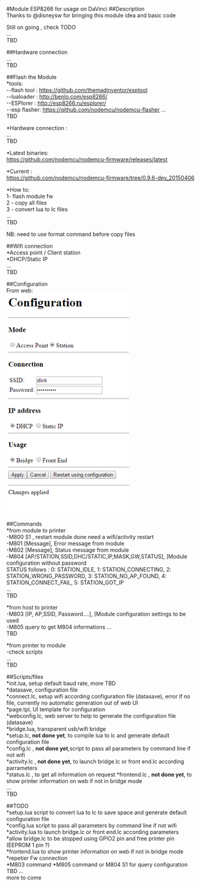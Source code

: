 #Module ESP8266 for usage on DaVinci
##Description      
Thanks to @disneysw for bringing this module idea and basic code    

Still on going , check TODO    
...   
TBD   

##Hardware connection     
...    
TBD      

##Flash the Module    
*tools:    
     --flash tool : https://github.com/themadinventor/esptool   
     --lualoader : http://benlo.com/esp8266/    
     --ESPlorer : http://esp8266.ru/esplorer/    
     --esp flasher: https://github.com/nodemcu/nodemcu-flasher 
...   
TBD   
    
*Hardware connection :    
...    
TBD    

*Latest binaries:     
https://github.com/nodemcu/nodemcu-firmware/releases/latest    
    
*Current :    
https://github.com/nodemcu/nodemcu-firmware/tree/0.9.6-dev_20150406    
    
*How to:    
1- flash module fw   
2 - copy all files    
3 - convert lua to lc files    
...    
TBD    
    
NB: need to use format command before copy files    

##Wifi connection    
*Access point / Client station    
*DHCP/Static IP    
...    
TBD
    
##Configuration   
From web:   
<IMG SRC=Capture.PNG>    
    
##Commands    
*from module to printer    
    -M800 S1 , restart module done need a wifi/activity restart     
    -M801 [Message], Error message from module    
    -M802 [Message], Status message from module       
    -M804 [AP/STATION,SSID,DHC/STATIC,IP,MASK,GW,STATUS], ]Module configuration without password    
          STATUS follows : 0: STATION_IDLE, 1: STATION_CONNECTING, 2: STATION_WRONG_PASSWORD, 3: STATION_NO_AP_FOUND, 4: STATION_CONNECT_FAIL, 5: STATION_GOT_IP   
    ...    
    TBD    
        
*from host to printer    
    -M803 [IP, AP,SSID, Password....], ]Module configuration settings to be used  
    -M805 query to get M804 informations
    ...    
    TBD        
        
*from printer to module    
    -check scripts    
    ...    
    TBD    
    
##Scripts/files    
*init.lua, setup default baud rate, more TBD    
*datasave, configuration file    
*connect.lc, setup wifi according  configuration file (datasave), error if no file, currently no automatic generation out of web UI    
*page.tpl, UI template for configuration     
*webconfig.lc, web server to help to generate the  configuration file (datasave)     
*bridge.lua, transparent usb/wifi bridge    
*setup.lc, __not done yet__, to compile lua to lc and generate default configuration file    
*config.lc , __not done yet__,script to pass all parameters by command line if not wifi    
*activity.lc , __not done yet__, to launch bridge.lc or front end.lc according parrameters    
*status.lc , to get all information on request
*frontend.lc  , __not done yet__, to show printer information on web if not in bridge mode    
...    
TBD    

##TODO    
*setup.lua script to convert lua to lc to save space and generate default configuration file    
*config.lua script to pass all parameters by command line if not wifi   
*activity.lua to launch bridge.lc or front end.lc according parameters   
*allow bridge.lc to be stopped using GPIO2 pin and  free printer pin (EEPROM 1 pin ?)    
*frontend.lua to show printer information on web if not in bridge mode    
*repetier Fw connection   
*M803 command
*M805 command or M804 S1 for query configuration TBD
...   
more to come   
 
